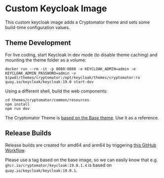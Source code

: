 # Custom Keycloak Image

This custom keycloak image adds a Cryptomator theme and sets some build-time configuration values.

## Theme Development

For live coding, start Keycloak in dev mode (to disable theme caching) and mounting the theme folder as a volume:

```shell script
docker run --rm -it -p 8080:8080 -e KEYCLOAK_ADMIN=admin -e KEYCLOAK_ADMIN_PASSWORD=admin -v $(pwd)/themes/cryptomator:/opt/keycloak/themes/cryptomator:ro quay.io/keycloak/keycloak:19.0 start-dev
```

Using a different shell, build the web components:

```shell script
cd themes/cryptomator/common/resources
npm install
npm run dev
```

The Cryptomator Theme is [based on the Base theme](https://github.com/keycloak/keycloak/tree/main/themes/src/main/resources/theme/base). Use it as a reference.

## Release Builds

Release builds are created for amd64 and arm64 by triggering [this GitHub Workflow](https://github.com/cryptomator/hub/actions/workflows/keycloak.yml).

Please use a tag based on the base image, so we can easily know that e.g. `ghcr.io/cryptomator/keycloak:19.0.1.4` is based on `quay.io/keycloak/keycloak:19.0.1`.
